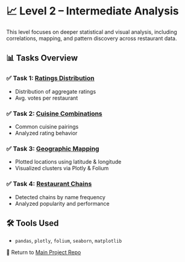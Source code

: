 # 📈 Level 2 – Intermediate Analysis

This level focuses on deeper statistical and visual analysis, including correlations, mapping, and pattern discovery across restaurant data.

## 📊 Tasks Overview

### ✅ Task 1: [Ratings Distribution](https://github.com/ridhwansalim/Cognifyz_Internship_Data_Analysis/blob/main/Level2/Task1_Restaurant_Ratings.ipynb)
- Distribution of aggregate ratings
- Avg. votes per restaurant

### ✅ Task 2: [Cuisine Combinations](https://github.com/ridhwansalim/Cognifyz_Internship_Data_Analysis/blob/main/Level2/Task2_Cuisine_Combination.ipynb)
- Common cuisine pairings
- Analyzed rating behavior

### ✅ Task 3: [Geographic Mapping](https://github.com/ridhwansalim/Cognifyz_Internship_Data_Analysis/blob/main/Level2/Task3_Geographic_Analysis.ipynb)
- Plotted locations using latitude & longitude
- Visualized clusters via Plotly & Folium

### ✅ Task 4: [Restaurant Chains](https://github.com/ridhwansalim/Cognifyz_Internship_Data_Analysis/blob/main/Level2/Task4_Restaurant_Chains.ipynb)
- Detected chains by name frequency
- Analyzed popularity and performance

## 🛠️ Tools Used
- `pandas`, `plotly`, `folium`, `seaborn`, `matplotlib`

📁 Return to [Main Project Repo](../README.md)
